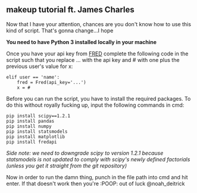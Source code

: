 ## makeup tutorial ft. James Charles

Now that I have your attention, chances are you don't know how to use this kind of script. That's gonna change...I hope

**You need to have Python 3 installed locally in your machine**

Once you have your api key from [FRED](https://research.stlouisfed.org/docs/api/api_key.html) complete the following code in the script such that you replace ... with the api key and # with one plus the previous user's value for x:

```
elif user == 'name':
    fred = Fred(api_key='...')
    x = #
```

Before you can run the script, you have to install the required packages. To do this without royally fucking up, input the following commands in cmd:

```
pip install scipy==1.2.1
pip install pandas
pip install numpy
pip install statsmodels
pip install matplotlib
pip install fredapi
```

*Side note: we need to downgrade scipy to version 1.2.1 because statsmodels is not updated to comply with scipy's newly defined factorials (unless you get it straight from the git repository)*

Now in order to run the damn thing, punch in the file path into cmd and hit enter. If that doesn't work then you're :POOP: out of luck @noah_deitrick

